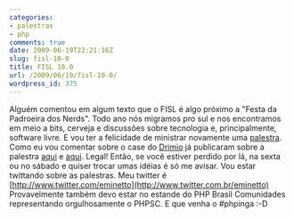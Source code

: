 ```yaml
---
categories:
- palestras
- php
comments: true
date: 2009-06-19T22:21:16Z
slug: fisl-10-0
title: FISL 10.0
url: /2009/06/19/fisl-10-0/
wordpress_id: 375
---
```


Alguém comentou em algum texto que o FISL é algo próximo a "Festa da Padroeira dos Nerds". Todo ano nós migramos pro sul e nos encontramos em meio a bits, cerveja e discussões sobre tecnologia e, principalmente, software livre.
E vou ter a felicidade de ministrar novamente uma [palestra](http://fisl.softwarelivre.org/10/papers/pub/programacao/66).
Como eu vou comentar sobre o case do [Drimio](http://www.drimio.com) já publicaram sobre a palestra [aqui](http://www.clicrbs.com.br/especial/rs/tecnologia/19,0,2548535,Rede-social-brasileira-quer-quebrar-monologo-das-marcas.html) e [aqui](http://www.resellerweb.com.br/agenda/index.asp). Legal!
Então, se você estiver perdido por lá, na sexta ou no sábado e quiser trocar umas idéias é só me avisar. Vou estar twittando sobre as palestras. Meu twitter é [http://www.twitter.com/eminetto](http://www.twitter.com.br/eminetto)
Provavelmente também devo estar no estande do PHP Brasil Comunidades representando orgulhosamente o PHPSC.
E que venha o #phpinga :-D
